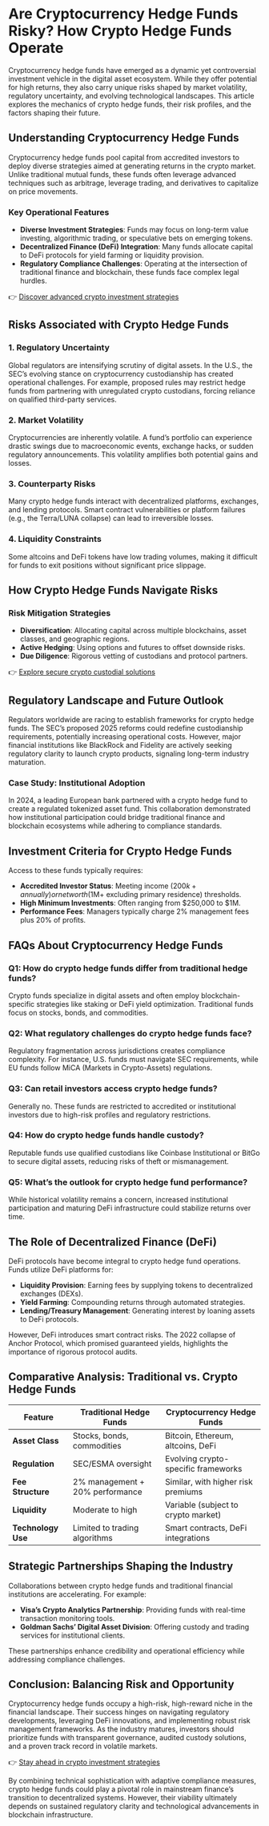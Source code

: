 # Are Cryptocurrency Hedge Funds Risky? How Crypto Hedge Funds Operate  

Cryptocurrency hedge funds have emerged as a dynamic yet controversial investment vehicle in the digital asset ecosystem. While they offer potential for high returns, they also carry unique risks shaped by market volatility, regulatory uncertainty, and evolving technological landscapes. This article explores the mechanics of crypto hedge funds, their risk profiles, and the factors shaping their future.  

## Understanding Cryptocurrency Hedge Funds  

Cryptocurrency hedge funds pool capital from accredited investors to deploy diverse strategies aimed at generating returns in the crypto market. Unlike traditional mutual funds, these funds often leverage advanced techniques such as arbitrage, leverage trading, and derivatives to capitalize on price movements.  

### Key Operational Features  
- **Diverse Investment Strategies**: Funds may focus on long-term value investing, algorithmic trading, or speculative bets on emerging tokens.  
- **Decentralized Finance (DeFi) Integration**: Many funds allocate capital to DeFi protocols for yield farming or liquidity provision.  
- **Regulatory Compliance Challenges**: Operating at the intersection of traditional finance and blockchain, these funds face complex legal hurdles.  

👉 [Discover advanced crypto investment strategies](https://bit.ly/okx-bonus)  

## Risks Associated with Crypto Hedge Funds  

### 1. Regulatory Uncertainty  
Global regulators are intensifying scrutiny of digital assets. In the U.S., the SEC’s evolving stance on cryptocurrency custodianship has created operational challenges. For example, proposed rules may restrict hedge funds from partnering with unregulated crypto custodians, forcing reliance on qualified third-party services.  

### 2. Market Volatility  
Cryptocurrencies are inherently volatile. A fund’s portfolio can experience drastic swings due to macroeconomic events, exchange hacks, or sudden regulatory announcements. This volatility amplifies both potential gains and losses.  

### 3. Counterparty Risks  
Many crypto hedge funds interact with decentralized platforms, exchanges, and lending protocols. Smart contract vulnerabilities or platform failures (e.g., the Terra/LUNA collapse) can lead to irreversible losses.  

### 4. Liquidity Constraints  
Some altcoins and DeFi tokens have low trading volumes, making it difficult for funds to exit positions without significant price slippage.  

## How Crypto Hedge Funds Navigate Risks  

### Risk Mitigation Strategies  
- **Diversification**: Allocating capital across multiple blockchains, asset classes, and geographic regions.  
- **Active Hedging**: Using options and futures to offset downside risks.  
- **Due Diligence**: Rigorous vetting of custodians and protocol partners.  

👉 [Explore secure crypto custodial solutions](https://bit.ly/okx-bonus)  

## Regulatory Landscape and Future Outlook  

Regulators worldwide are racing to establish frameworks for crypto hedge funds. The SEC’s proposed 2025 reforms could redefine custodianship requirements, potentially increasing operational costs. However, major financial institutions like BlackRock and Fidelity are actively seeking regulatory clarity to launch crypto products, signaling long-term industry maturation.  

### Case Study: Institutional Adoption  
In 2024, a leading European bank partnered with a crypto hedge fund to create a regulated tokenized asset fund. This collaboration demonstrated how institutional participation could bridge traditional finance and blockchain ecosystems while adhering to compliance standards.  

## Investment Criteria for Crypto Hedge Funds  

Access to these funds typically requires:  
- **Accredited Investor Status**: Meeting income ($200k+ annually) or net worth ($1M+ excluding primary residence) thresholds.  
- **High Minimum Investments**: Often ranging from $250,000 to $1M.  
- **Performance Fees**: Managers typically charge 2% management fees plus 20% of profits.  

## FAQs About Cryptocurrency Hedge Funds  

### Q1: How do crypto hedge funds differ from traditional hedge funds?  
Crypto funds specialize in digital assets and often employ blockchain-specific strategies like staking or DeFi yield optimization. Traditional funds focus on stocks, bonds, and commodities.  

### Q2: What regulatory challenges do crypto hedge funds face?  
Regulatory fragmentation across jurisdictions creates compliance complexity. For instance, U.S. funds must navigate SEC requirements, while EU funds follow MiCA (Markets in Crypto-Assets) regulations.  

### Q3: Can retail investors access crypto hedge funds?  
Generally no. These funds are restricted to accredited or institutional investors due to high-risk profiles and regulatory restrictions.  

### Q4: How do crypto hedge funds handle custody?  
Reputable funds use qualified custodians like Coinbase Institutional or BitGo to secure digital assets, reducing risks of theft or mismanagement.  

### Q5: What’s the outlook for crypto hedge fund performance?  
While historical volatility remains a concern, increased institutional participation and maturing DeFi infrastructure could stabilize returns over time.  

## The Role of Decentralized Finance (DeFi)  

DeFi protocols have become integral to crypto hedge fund operations. Funds utilize DeFi platforms for:  
- **Liquidity Provision**: Earning fees by supplying tokens to decentralized exchanges (DEXs).  
- **Yield Farming**: Compounding returns through automated strategies.  
- **Lending/Treasury Management**: Generating interest by loaning assets to DeFi protocols.  

However, DeFi introduces smart contract risks. The 2022 collapse of Anchor Protocol, which promised guaranteed yields, highlights the importance of rigorous protocol audits.  

## Comparative Analysis: Traditional vs. Crypto Hedge Funds  

| Feature               | Traditional Hedge Funds         | Cryptocurrency Hedge Funds         |  
|-----------------------|----------------------------------|-------------------------------------|  
| **Asset Class**       | Stocks, bonds, commodities       | Bitcoin, Ethereum, altcoins, DeFi   |  
| **Regulation**        | SEC/ESMA oversight               | Evolving crypto-specific frameworks |  
| **Fee Structure**     | 2% management + 20% performance  | Similar, with higher risk premiums  |  
| **Liquidity**         | Moderate to high                 | Variable (subject to crypto market) |  
| **Technology Use**    | Limited to trading algorithms    | Smart contracts, DeFi integrations  |  

## Strategic Partnerships Shaping the Industry  

Collaborations between crypto hedge funds and traditional financial institutions are accelerating. For example:  
- **Visa’s Crypto Analytics Partnership**: Providing funds with real-time transaction monitoring tools.  
- **Goldman Sachs’ Digital Asset Division**: Offering custody and trading services for institutional clients.  

These partnerships enhance credibility and operational efficiency while addressing compliance challenges.  

## Conclusion: Balancing Risk and Opportunity  

Cryptocurrency hedge funds occupy a high-risk, high-reward niche in the financial landscape. Their success hinges on navigating regulatory developments, leveraging DeFi innovations, and implementing robust risk management frameworks. As the industry matures, investors should prioritize funds with transparent governance, audited custody solutions, and a proven track record in volatile markets.  

👉 [Stay ahead in crypto investment strategies](https://bit.ly/okx-bonus)  

By combining technical sophistication with adaptive compliance measures, crypto hedge funds could play a pivotal role in mainstream finance’s transition to decentralized systems. However, their viability ultimately depends on sustained regulatory clarity and technological advancements in blockchain infrastructure.